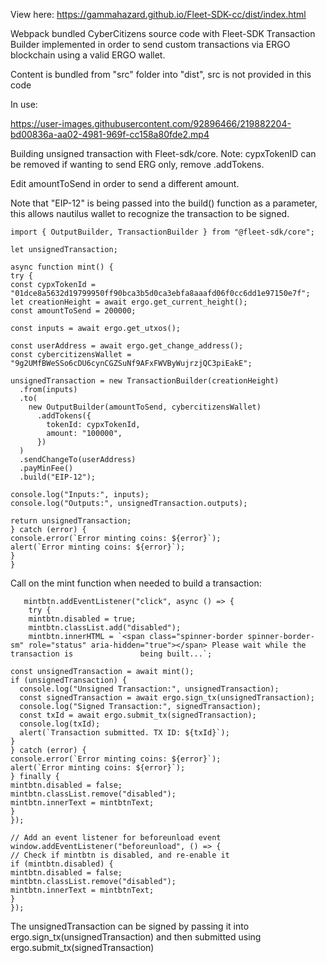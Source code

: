 View here: https://gammahazard.github.io/Fleet-SDK-cc/dist/index.html

Webpack bundled CyberCitizens source code with Fleet-SDK Transaction Builder implemented in order to send custom transactions via ERGO blockchain using a valid ERGO wallet.

Content is bundled from "src" folder into "dist", src is not provided in this code

In use: 

https://user-images.githubusercontent.com/92896466/219882204-bd00836a-aa02-4981-969f-cc158a80fde2.mp4


Building unsigned transaction with Fleet-sdk/core. Note: cypxTokenID can be removed if wanting to send ERG only, remove .addTokens.

Edit amountToSend in order to send a different amount.

Note that "EIP-12" is being passed into the build() function as a parameter, this allows nautilus wallet to recognize the transaction to be signed.

    import { OutputBuilder, TransactionBuilder } from "@fleet-sdk/core";

    let unsignedTransaction;

    async function mint() {
    try {
    const cypxTokenId = "01dce8a5632d19799950ff90bca3b5d0ca3ebfa8aaafd06f0cc6dd1e97150e7f";
    let creationHeight = await ergo.get_current_height();
    const amountToSend = 200000;

    const inputs = await ergo.get_utxos();
  
    const userAddress = await ergo.get_change_address();
    const cybercitizensWallet = "9g2UMfBWeSSo6cDU6cynCGZSuNf9AFxFWVByWujrzjQC3piEakE";

    unsignedTransaction = new TransactionBuilder(creationHeight)
      .from(inputs)
      .to(
        new OutputBuilder(amountToSend, cybercitizensWallet)
          .addTokens({
            tokenId: cypxTokenId,
            amount: "100000",
          })
      )
      .sendChangeTo(userAddress)
      .payMinFee()
      .build("EIP-12");

    console.log("Inputs:", inputs);
    console.log("Outputs:", unsignedTransaction.outputs);

    return unsignedTransaction;
    } catch (error) {
    console.error(`Error minting coins: ${error}`); 
    alert(`Error minting coins: ${error}`);
    }
    }


Call on the mint function when needed to build a transaction: 


       mintbtn.addEventListener("click", async () => {
        try {
        mintbtn.disabled = true;
        mintbtn.classList.add("disabled");
        mintbtn.innerHTML = `<span class="spinner-border spinner-border-sm" role="status" aria-hidden="true"></span> Please wait while the transaction is               being built...`;

    const unsignedTransaction = await mint();
    if (unsignedTransaction) {
      console.log("Unsigned Transaction:", unsignedTransaction);
      const signedTransaction = await ergo.sign_tx(unsignedTransaction);
      console.log("Signed Transaction:", signedTransaction);
      const txId = await ergo.submit_tx(signedTransaction);
      console.log(txId);
      alert(`Transaction submitted. TX ID: ${txId}`);
    }
    } catch (error) {
    console.error(`Error minting coins: ${error}`);
    alert(`Error minting coins: ${error}`);
    } finally {
    mintbtn.disabled = false;
    mintbtn.classList.remove("disabled");
    mintbtn.innerText = mintbtnText;
    }
    });

    // Add an event listener for beforeunload event
    window.addEventListener("beforeunload", () => {
    // Check if mintbtn is disabled, and re-enable it
    if (mintbtn.disabled) {
    mintbtn.disabled = false;
    mintbtn.classList.remove("disabled");
    mintbtn.innerText = mintbtnText;
    }
    });
    
   The unsignedTransaction can be signed by passing it into ergo.sign_tx(unsignedTransaction) and then submitted using ergo.submit_tx(signedTransaction)

